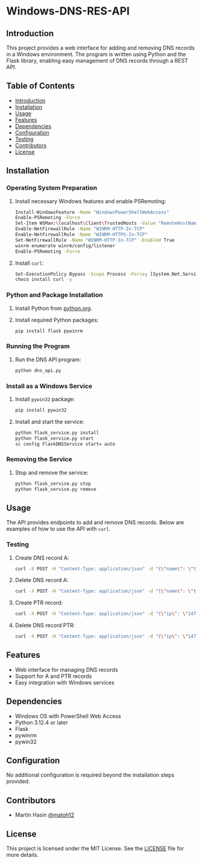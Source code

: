 
# Windows-DNS-RES-API

## Introduction
This project provides a web interface for adding and removing DNS records in a Windows environment. The program is written using Python and the Flask library, enabling easy management of DNS records through a REST API.

## Table of Contents
- [Introduction](#introduction)
- [Installation](#installation)
- [Usage](#usage)
- [Features](#features)
- [Dependencies](#dependencies)
- [Configuration](#configuration)
- [Testing](#testing)
- [Contributors](#contributors)
- [License](#license)

## Installation

### Operating System Preparation
1. Install necessary Windows features and enable PSRemoting:
   ```sh
   Install-WindowsFeature -Name "WindowsPowerShellWebAccess"
   Enable-PSRemoting -Force
   Set-Item WSMan:\localhost\Client\TrustedHosts -Value "RemoteHostName"
   Enable-NetFirewallRule -Name "WINRM-HTTP-In-TCP"
   Enable-NetFirewallRule -Name "WINRM-HTTPS-In-TCP"
   Set-NetFirewallRule -Name "WINRM-HTTP-In-TCP" -Enabled True
   winrm enumerate winrm/config/listener
   Enable-PSRemoting -Force
   ```

2. Install `curl`:
   ```sh
   Set-ExecutionPolicy Bypass -Scope Process -Force; [System.Net.ServicePointManager]::SecurityProtocol = [System.Net.ServicePointManager]::SecurityProtocol -bor 3072; iex ((New-Object System.Net.WebClient).DownloadString('https://community.chocolatey.org/install.ps1'))
   choco install curl -y
   ```

### Python and Package Installation
1. Install Python from [python.org](https://www.python.org/downloads/release/python-3124/).

2. Install required Python packages:
   ```sh
   pip install flask pywinrm
   ```

### Running the Program
1. Run the DNS API program:
   ```sh
   python dns_api.py
   ```

### Install as a Windows Service
1. Install `pywin32` package:
   ```sh
   pip install pywin32
   ```

2. Install and start the service:
   ```sh
   python flask_service.py install
   python flask_service.py start
   sc config FlaskDNSService start= auto
   ```

### Removing the Service
1. Stop and remove the service:
   ```sh
   python flask_service.py stop
   python flask_service.py remove
   ```

## Usage
The API provides endpoints to add and remove DNS records. Below are examples of how to use the API with `curl`.

### Testing

1. Create DNS record A:
   ```sh
   curl -X POST -H "Content-Type: application/json" -d "{\"name\": \"test\", \"type\": \"A\", \"value\": \"192.168.1.1\"}" http://localhost:5000/dns/add
   ```

2. Delete DNS record A:
   ```sh
   curl -X POST -H "Content-Type: application/json" -d "{\"name\": \"test\", \"type\": \"A\", \"value\": \"192.168.1.1\"}" http://localhost:5000/dns/delete
   ```

3. Create PTR record:
   ```sh
   curl -X POST -H "Content-Type: application/json" -d "{\"ip\": \"147.232.204.10\", \"ptr_name\": \"example.yourdomain.com\"}" http://localhost:5000/dns/add_ptr
   ```

4. Delete DNS record PTR:
   ```sh
   curl -X POST -H "Content-Type: application/json" -d "{\"ip\": \"147.232.204.10\"}" http://localhost:5000/dns/delete_ptr
   ```

## Features
- Web interface for managing DNS records
- Support for A and PTR records
- Easy integration with Windows services

## Dependencies
- Windows OS with PowerShell Web Access
- Python 3.12.4 or later
- Flask
- pywinrm
- pywin32

## Configuration
No additional configuration is required beyond the installation steps provided.

## Contributors
- Martin Hasin [@matoh12](https://github.com/matoh12)

## License
This project is licensed under the MIT License. See the [LICENSE](LICENSE) file for more details.
